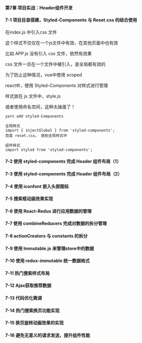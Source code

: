 #### 第7章 项目实战：Header组件开发

#### 7-1 项目目录搭建，Styled-Components 与 Reset.css 的结合使用

在index.js 中引入css 文件

这个样式不仅仅在一个js文件中有效，在其他页面中也有效

比如 APP.js 没有引入 css 文件，依然有效果



css 文件一旦在一个文件中被引入，是全局都有效的

为了防止这种情况，vue中使用 scoped

react中，使用 Styled-Components 对样式进行管理

样式放在 js 文件中，style.js

或者使用命名空间，这种太操蛋了！

```react
yarn add styled-Components

全局样式
import { injectGlobal } from 'styled-components';
百度 reset.css， 放到全局样式中

组件样式
import styled from 'styled-components';
```



#### 7-2 使用 styled-components 完成 Header 组件布局（1）
#### 7-3 使用 styled-components 完成 Header 组件布局（2）
#### 7-4 使用 iconfont 嵌入头部图标
#### 7-5 搜索框动画效果实现
#### 7-6 使用 React-Redux 进行应用数据的管理
#### 7-7 使用 combineReducers 完成对数据的拆分管理
#### 7-8 actionCreators 与 constants 的拆分
#### 7-9 使用 Immutable.js 来管理store中的数据
#### 7-10 使用 redux-immutable 统一数据格式
#### 7-11 热门搜索样式布局
#### 7-12 Ajax获取推荐数据
#### 7-13 代码优化微调
#### 7-14 热门搜索换页功能实现
#### 7-15 换页旋转动画效果的实现
#### 7-16 避免无意义的请求发送，提升组件性能

